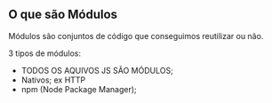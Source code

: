 ## O que são Módulos 

<p>Módulos são conjuntos de código que conseguimos reutilizar ou não.</p>

<p>3 tipos de módulos:</p>

* TODOS OS AQUIVOS JS SÃO MÓDULOS;
* Nativos; ex HTTP
* npm (Node Package Manager);

